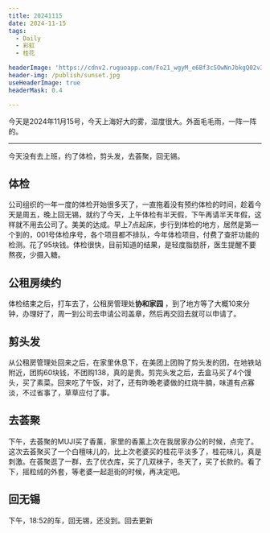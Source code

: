 ```yaml
---
title: 20241115
date: 2024-11-15
tags:
  - Daily
  - 彩虹
  - 桂花

headerImage: 'https://cdnv2.ruguoapp.com/Fo21_wgyM_e6Bf3cSOwNnJbkgQ02v3.jpg'
header-img: /publish/sunset.jpg
useHeaderImage: true
headerMask: 0.4

---
```


今天是2024年11月15号，今天上海好大的雾，湿度很大。外面毛毛雨，一阵一阵的。

---

今天没有去上班，约了体检，剪头发，去荟聚，回无锡。

## 体检

公司组织的一年一度的体检开始很多天了，一直拖着没有预约体检的时间，趁着今天是周五，晚上回无锡，就约了今天，上午体检有半天假，下午再请半天年假，这样就不用去公司了。美美的达成。早上7点起床，步行到体检的地方，居然是第一个到的，001号体检序号，各个项目都不排队，今年体检项目，付费了查肝功能的检测。花了95块钱。体检很快，目前知道的结果，是轻度脂肪肝，医生提醒不要熬夜，少摄入糖。

## 公租房续约

体检结束之后，打车去了，公租房管理处**协和家园** ，到了地方等了大概10来分钟，办理好了，周一到公司去申请公司盖章，然后再交回去就可以申请了。



## 剪头发

从公租房管理处回来之后，在家里休息下，在美团上团购了剪头发的团，在地铁站附近，团购60块钱，不团购138，真的是贵。剪完头发之后，去盒马买了4个馒头，买了素菜。回来吃了午饭，对了，还有昨晚老婆做的红烧牛腩，味道有点寡淡，不过省事了，草草应付了事。



## 去荟聚

下午，去荟聚的MUJI买了香薰，家里的香薰上次在我居家办公的时候，点完了。这次去荟聚买了一个白檀味儿的，比上次老婆买的桂花平淡多了，桂花味儿，真是刺激。在荟聚逛了一群，去了优衣库，买了几双袜子，冬天了，买了长款的。看了下，摇粒绒的外套，等老婆一起逛街的时候，再决定吧。

## 回无锡

下午，18:52的车，回无锡，还没到。回去更新